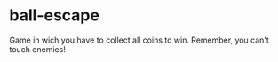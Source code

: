 # ball-escape
Game in wich you have to collect all coins to win. Remember, you can't touch enemies!

